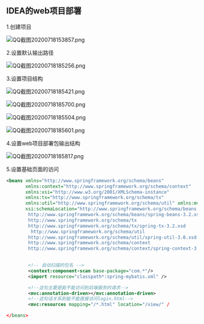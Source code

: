 ## IDEA的web项目部署

1.创建项目

![QQ截图20200718153857.png](http://ww1.sinaimg.cn/large/8bb38904gy1ggv615iojrj20p60gh75i.jpg)

2.设置默认输出路径

![QQ截图20200718185256.png](http://ww1.sinaimg.cn/large/8bb38904gy1ggvbmyzj35j216p0p5tbh.jpg)

3.设置项目结构

![QQ截图20200718185421.png](http://ww1.sinaimg.cn/large/8bb38904gy1ggvbofkppvj21gq0ktdi2.jpg)

![QQ截图20200718185700.png](http://ww1.sinaimg.cn/large/8bb38904gy1ggvbr6axmhj21ap0lr3zs.jpg)

![QQ截图20200718185504.png](http://ww1.sinaimg.cn/large/8bb38904gy1ggvbp5m3dwj21gt0n80v1.jpg)

![QQ截图20200718185601.png](http://ww1.sinaimg.cn/large/8bb38904gy1ggvbq65z7bj21aq0lhta6.jpg)

4.设置web项目部署包输出结构

![QQ截图20200718185817.png](http://ww1.sinaimg.cn/large/8bb38904gy1ggvbspijhbj21ao0liwg2.jpg)

5.设置基础页面的访问

```xml
<beans xmlns="http://www.springframework.org/schema/beans"
	   xmlns:context="http://www.springframework.org/schema/context"
	   xmlns:xsi="http://www.w3.org/2001/XMLSchema-instance"
	   xmlns:tx="http://www.springframework.org/schema/tx"
	   xmlns:util="http://www.springframework.org/schema/util" xmlns:mvc="http://www.springframework.org/schema/mvc"
	   xsi:schemaLocation="http://www.springframework.org/schema/beans
        http://www.springframework.org/schema/beans/spring-beans-3.2.xsd
        http://www.springframework.org/schema/tx
        http://www.springframework.org/schema/tx/spring-tx-3.2.xsd
         http://www.springframework.org/schema/util
    	http://www.springframework.org/schema/util/spring-util-3.0.xsd
        http://www.springframework.org/schema/context
        http://www.springframework.org/schema/context/spring-context-3.2.xsd http://www.springframework.org/schema/mvc http://www.springframework.org/schema/mvc/spring-mvc.xsd">

    
		<!-- 自动扫描的包名 -->
		<context:component-scan base-package="com.*"/>
		<import resource="classpath*:spring-mybatis.xml" />

		<!--这句主要是能不能访问到后端服务的请求-->
		<mvc:annotation-driven></mvc:annotation-driven>
		<!--这句话关系到能不能直接访问login.html-->
		<mvc:resources mapping="/*.html" location="/view/" /

</beans>
```

